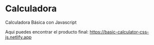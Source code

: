 # Calculadora
Calculadora Básica con Javascript

Aqui puedes encontrar el producto final:
https://basic-calculator-css-js.netlify.app
